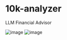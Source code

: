 # 10k-analyzer
 LLM Financial Advisor

![image](https://github.com/user-attachments/assets/912e667e-482f-4d2d-8d7a-b1136f3c698f)
![image](https://github.com/user-attachments/assets/a10723d1-8d2d-4df5-889c-a358cd399d1a)
